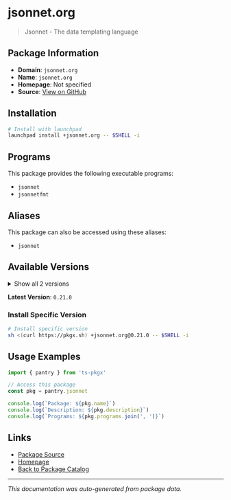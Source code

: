 # jsonnet.org

> Jsonnet - The data templating language

## Package Information

- **Domain**: `jsonnet.org`
- **Name**: `jsonnet.org`
- **Homepage**: Not specified
- **Source**: [View on GitHub](https://github.com/pkgxdev/pantry/tree/main/projects/jsonnet.org/package.yml)

## Installation

```bash
# Install with launchpad
launchpad install +jsonnet.org -- $SHELL -i
```

## Programs

This package provides the following executable programs:

- `jsonnet`
- `jsonnetfmt`

## Aliases

This package can also be accessed using these aliases:

- `jsonnet`

## Available Versions

<details>
<summary>Show all 2 versions</summary>

- `0.21.0`, `0.20.0`

</details>

**Latest Version**: `0.21.0`

### Install Specific Version

```bash
# Install specific version
sh <(curl https://pkgx.sh) +jsonnet.org@0.21.0 -- $SHELL -i
```

## Usage Examples

```typescript
import { pantry } from 'ts-pkgx'

// Access this package
const pkg = pantry.jsonnet

console.log(`Package: ${pkg.name}`)
console.log(`Description: ${pkg.description}`)
console.log(`Programs: ${pkg.programs.join(', ')}`)
```

## Links

- [Package Source](https://github.com/pkgxdev/pantry/tree/main/projects/jsonnet.org/package.yml)
- [Homepage](#)
- [Back to Package Catalog](../package-catalog.md)

---

*This documentation was auto-generated from package data.*
